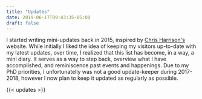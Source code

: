 ```yaml
---
title: "Updates"
date: 2019-06-17T09:43:35-05:00
draft: false
---
```


I started writing mini-updates back in 2015, inspired by <a href="www.chrisharrison.net" target="_blank">Chris Harrison's</a> website. While initially I liked the idea of keeping my visitors up-to-date with my latest updates, over time, I realized that this list has become, in a way, a mini diary. It serves as a way to step back, overview what I have accomplished, and reminiscence past events and happenings. Due to my PhD priorities, I unfortunatelly was not a good update-keeper during 2017-2018, however I now plan to keep it updated as regularly as possible.

{{< updates >}}

